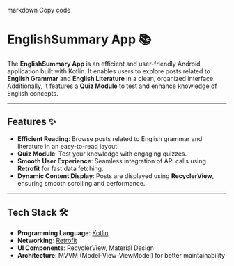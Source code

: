 

markdown
Copy code
# EnglishSummary App 📚

The **EnglishSummary App** is an efficient and user-friendly Android application built with Kotlin. It enables users to explore posts related to **English Grammar** and **English Literature** in a clean, organized interface. Additionally, it features a **Quiz Module** to test and enhance knowledge of English concepts.

---

## Features ✨
- **Efficient Reading**: Browse posts related to English grammar and literature in an easy-to-read layout.
- **Quiz Module**: Test your knowledge with engaging quizzes.
- **Smooth User Experience**: Seamless integration of API calls using **Retrofit** for fast data fetching.
- **Dynamic Content Display**: Posts are displayed using **RecyclerView**, ensuring smooth scrolling and performance.

---

## Tech Stack 🛠️
- **Programming Language**: [Kotlin](https://kotlinlang.org/)
- **Networking**: [Retrofit](https://square.github.io/retrofit/)
- **UI Components**: RecyclerView, Material Design
- **Architecture**: MVVM (Model-View-ViewModel) for better maintainability
